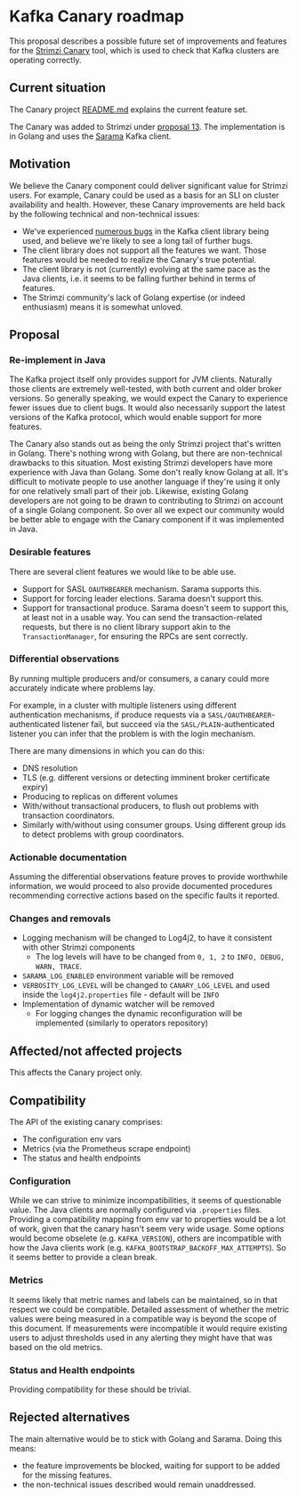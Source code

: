 # Kafka Canary roadmap

This proposal describes a possible future set of improvements and features for the [Strimzi Canary](https://github.com/strimzi/strimzi-canary) tool, which is used to check that Kafka clusters are operating correctly.  

## Current situation

The Canary project [README.md](https://github.com/strimzi/strimzi-canary/blob/main/README.md) explains the current feature set.

The Canary was added to Strimzi under [proposal 13](013-kafka-canary.md).
The implementation is in Golang and uses the [Sarama](https://github.com/Shopify/sarama/) Kafka client.

## Motivation

We believe the Canary component could deliver significant value for Strimzi users. For example, Canary could be used as a basis for an SLI on cluster availability and health.
However, these Canary improvements are held back by the following technical and non-technical issues:

* We've experienced [numerous bugs]((https://github.com/strimzi/strimzi-canary/issues?q=is%3Aissue+is%3Aclosed)) in the Kafka client library being used, and believe we're likely to see a long tail of further bugs.
* The client library does not support all the features we want. Those features would be needed to realize the Canary's true potential.
* The client library is not (currently) evolving at the same pace as the Java clients, i.e. it seems to be falling further behind in terms of features.
* The Strimzi community's lack of Golang expertise (or indeed enthusiasm) means it is somewhat unloved.

## Proposal

### Re-implement in Java

The Kafka project itself only provides support for JVM clients.
Naturally those clients are extremely well-tested, with both current and older broker versions. 
So generally speaking, we would expect the Canary to experience fewer issues due to client bugs.
It would also necessarily support the latest versions of the Kafka protocol, which would enable support for more features.

The Canary also stands out as being the only Strimzi project that's written in Golang.
There's nothing wrong with Golang, but there are non-technical drawbacks to this situation.
Most existing Strimzi developers have more experience with Java than Golang.
Some don't really know Golang at all.
It's difficult to motivate people to use another language if they're using it only for one relatively small part of their job.
Likewise, existing Golang developers are not going to be drawn to contributing to Strimzi on account of a single Golang component.
So over all we expect our community would be better able to engage with the Canary component if it was implemented in Java.

### Desirable features

There are several client features we would like to be able use.

* Support for SASL `OAUTHBEARER` mechanism. Sarama supports this.
* Support for forcing leader elections. Sarama doesn't support this.
* Support for transactional produce. Sarama doesn't seem to support this, at least not in a usable way. You can send the transaction-related requests, but there is no client library support akin to the `TransactionManager`, for ensuring the RPCs are sent correctly. 

### Differential observations

By running multiple producers and/or consumers, a canary could more accurately indicate where problems lay. 

For example, in a cluster with multiple listeners using different authentication mechanisms, if produce requests via a `SASL/OAUTHBEARER`-authenticated listener fail, but succeed via the `SASL/PLAIN`-authenticated listener you can infer that the problem is with the login mechanism. 

There are many dimensions in which you can do this: 

* DNS resolution
* TLS (e.g. different versions or detecting imminent broker certificate expiry)
* Producing to replicas on different volumes
* With/without transactional producers, to flush out problems with transaction coordinators.
* Similarly with/without using consumer groups. Using different group ids to detect problems with group coordinators.


### Actionable documentation

Assuming the differential observations feature proves to provide worthwhile information, we would proceed to also provide documented procedures recommending corrective actions based on the specific faults it reported.

### Changes and removals

* Logging mechanism will be changed to Log4j2, to have it consistent with other Strimzi components
  * The log levels will have to be changed from `0, 1, 2` to `INFO, DEBUG, WARN, TRACE`.
* `SARAMA_LOG_ENABLED` environment variable will be removed
* `VERBOSITY_LOG_LEVEL` will be changed to `CANARY_LOG_LEVEL` and used inside the `log4j2.properties` file - default will be `INFO`
* Implementation of dynamic watcher will be removed 
  * For logging changes the dynamic reconfiguration will be implemented (similarly to operators repository)

## Affected/not affected projects

This affects the Canary project only.

## Compatibility

The API of the existing canary comprises:

* The configuration env vars
* Metrics (via the Prometheus scrape endpoint)
* The status and health endpoints

### Configuration
While we can strive to minimize incompatibilities, it seems of questionable value.
The Java clients are normally configured via `.properties` files.
Providing a compatibility mapping from env var to properties would be a lot of work, given that the canary hasn't seem very wide usage.
Some options would become obselete (e.g. `KAFKA_VERSION`), others are incompatible with how the Java clients work (e.g. `KAFKA_BOOTSTRAP_BACKOFF_MAX_ATTEMPTS`).
So it seems better to provide a clean break.

### Metrics

It seems likely that metric names and labels can be maintained, so in that respect we could be compatible. 
Detailed assessment of whether the metric values were being measured in a compatible way is beyond the scope of this document.
If measurements were incompatible it would require existing users to adjust thresholds used in any alerting they might have that was based on the old metrics.

### Status and Health endpoints

Providing compatibility for these should be trivial.

## Rejected alternatives

The main alternative would be to stick with Golang and Sarama.
Doing this means:
* the feature improvements be blocked, waiting for support to be added for the missing features.
* the non-technical issues described would remain unaddressed. 

